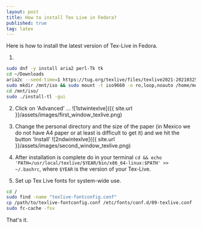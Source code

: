 ```yaml
---
layout: post
title: How to install Tex Live in Fedora?
published: true
tag: latex
---
```


Here  is how to install the latest version of Tex-Live in Fedora. 

1.
 
```bash
sudo dnf -y install aria2 perl-Tk tk 
cd ~/Downloads
aria2c --seed-time=1 https://tug.org/texlive/files/texlive2021-20210325.iso.torrent
sudo mkdir /mnt/iso && sudo mount -t iso9660 -o ro,loop,noauto /home/murphy/Downloads/texlive*iso /mnt/iso
cd /mnt/iso/ 
sudo ./install-tl -gui 
```

2. Click on 'Advanced' ... 
![1stwintexlve]({{ site.url }}/assets/images/first_window_texlive.png)
3. Change the personal directory and the size of the paper (in Mexico we do not have A4 paper or at least is difficult to get it) and we hit the button 'Install' 
![2ndwintexlve]({{ site.url }}/assets/images/second_window_texlive.png)

4. After installation is complete do in your terminal `cd && echo 'PATH=/usr/local/texlive/$YEAR/bin/x86_64-linux:$PATH' >> ~/.bashrc`, where `$YEAR` is the version of your Tex-Live.

5. Set up Tex Live fonts for system-wide use. 

```bash
cd /
sudo find -name "texlive-fontconfig.conf"
cp /path/to/texlive-fontconfig.conf /etc/fonts/conf.d/09-texlive.conf
sudo fc-cache -fsv
```

That's it.
